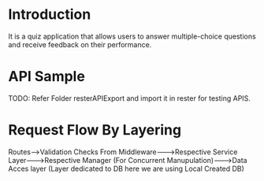 # Introduction

It is a quiz application that allows users to answer multiple-choice
questions and receive feedback on their performance.

# API Sample

TODO: Refer Folder resterAPIExport and import it in rester for testing APIS.

# Request Flow By Layering

Routes-->Validation Checks From Middleware--->Respective Service Layer--->Respective Manager (For Concurrent Manupulation)--->Data Acces layer (Layer dedicated to DB here we are using Local Created DB)
